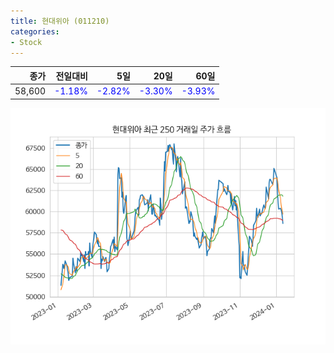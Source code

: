 ```yaml
---
title: 현대위아 (011210)
categories:
- Stock
---
```


|종가|전일대비|5일|20일|60일|
|---:|-------:|--:|---:|---:|
|58,600|<span style="color: blue">-1.18%</span>|<span style="color: blue">-2.82%</span>|<span style="color: blue">-3.30%</span>|<span style="color: blue">-3.93%</span>|


<!-- more -->

![011210](/assets/images/stock/011210.png)